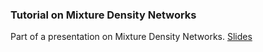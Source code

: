 ### Tutorial on Mixture Density Networks
Part of a presentation on Mixture Density Networks. [Slides](https://docs.google.com/presentation/d/11fTqPFXLuVByV294l-HcDP8-4u8U9BzaA9RN8MXV33k/edit?usp=sharing)
